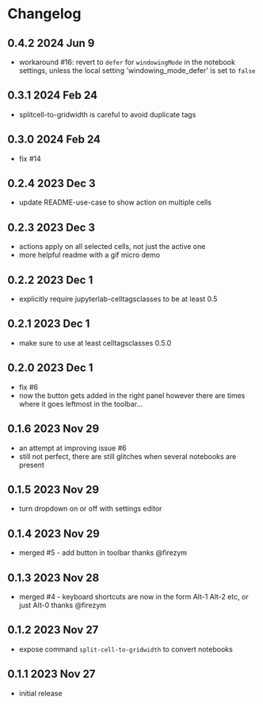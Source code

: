 # Changelog

## 0.4.2 2024 Jun 9

- workaround #16: revert to `defer` for `windowingMode` in the notebook settings,
  unless the local setting 'windowing_mode_defer' is set to `false`

## 0.3.1 2024 Feb 24

- splitcell-to-gridwidth is careful to avoid duplicate tags

## 0.3.0 2024 Feb 24

- fix #14

## 0.2.4 2023 Dec 3

- update README-use-case to show action on multiple cells

## 0.2.3 2023 Dec 3

- actions apply on all selected cells, not just the active one
- more helpful readme with a gif micro demo

## 0.2.2 2023 Dec 1

- explicitly require jupyterlab-celltagsclasses to be at least 0.5

## 0.2.1 2023 Dec 1

- make sure to use at least celltagsclasses 0.5.0

## 0.2.0 2023 Dec 1

- fix #6
- now the button gets added in the right panel
  however there are times where it goes leftmost in the toolbar...

## 0.1.6 2023 Nov 29

- an attempt at improving issue #6
- still not perfect, there are still glitches
  when several notebooks are present

## 0.1.5 2023 Nov 29

- turn dropdown on or off with settings editor

## 0.1.4 2023 Nov 29

- merged #5 - add button in toolbar
  thanks @firezym

## 0.1.3 2023 Nov 28

- merged #4 - keyboard shortcuts are now in the form
  Alt-1 Alt-2 etc, or just Alt-0
  thanks @firezym

## 0.1.2 2023 Nov 27

- expose command `split-cell-to-gridwidth` to convert notebooks

## 0.1.1 2023 Nov 27

- initial release
